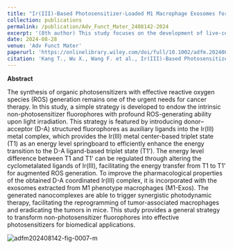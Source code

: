 ```yaml
---
title: "Ir(III)-Based Photosensitizer-Loaded M1 Macrophage Exosomes for Synergistic Photodynamic Therapy"
collection: publications
permalink: /publication/Adv_Funct_Mater_2408142-2024 
excerpt: '(8th author) This study focuses on the development of live-cell permeable fluorophores for super-resolution imaging of subcellular targets.'
date: 2024-08-28
venue: 'Adv Funct Mater'
paperurl: 'https://onlinelibrary.wiley.com/doi/full/10.1002/adfm.202408142'
citation: 'Kang T., Wu X., Wang F. et al., Ir(III)-Based Photosensitizer-Loaded M1 Macrophage Exosomes for Synergistic Photodynamic Therapy. Adv Funct Mater 2408142 (2024), https://doi.org/10.1002/adfm.202408142'
---
```


**Abstract**

The synthesis of organic photosensitizers with effective reactive oxygen species (ROS) generation remains one of the urgent needs for cancer therapy. 
In this study, a simple strategy is developed to endow the intrinsic non-photosensitizer fluorophores with profound ROS-generating ability upon light irradiation. 
This strategy is featured by introducing donor–acceptor (D-A) structured fluorophores as auxiliary ligands into the Ir(III) metal complex, which provides the Ir(III) metal center-based triplet state (T1) as an energy level springboard to efficiently enhance the energy transition to the D-A ligand-based triplet state (T1'). 
The energy level difference between T1 and T1' can be regulated through altering the cyclometalated ligands of Ir(III), facilitating the energy transfer from T1 to T1' for augmented ROS generation. 
To improve the pharmacological properties of the obtained D-A coordinated Ir(III) complex, it is incorporated with the exosomes extracted from M1 phenotype macrophages (M1-Exos). 
The generated nanocomplexes are able to trigger synergistic photodynamic therapy, facilitating the reprogramming of tumor-associated macrophages and eradicating the tumors in mice. 
This study provides a general strategy to transform non-photosensitizer fluorophores into effective photosensitizers for biomedical applications.

![adfm202408142-fig-0007-m](https://github.com/user-attachments/assets/9bf603fa-1382-4391-bf33-79c3aea36108)
